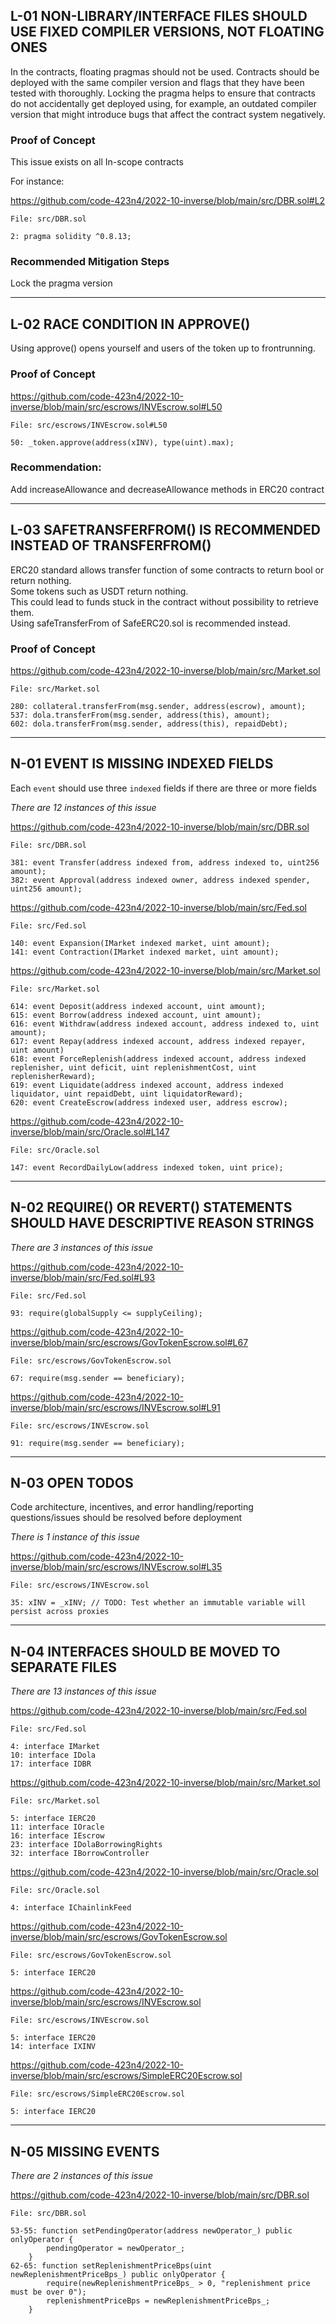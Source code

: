 ## L-01 NON-LIBRARY/INTERFACE FILES SHOULD USE FIXED COMPILER VERSIONS, NOT FLOATING ONES

In the contracts, floating pragmas should not be used. Contracts should be deployed with the same compiler version and flags that they have been tested with thoroughly. Locking the pragma helps to ensure that contracts do not accidentally get deployed using, for example, an outdated compiler version that might introduce bugs that affect the contract system negatively.

### Proof of Concept

This issue exists on all In-scope contracts

For instance:

https://github.com/code-423n4/2022-10-inverse/blob/main/src/DBR.sol#L2

```
File: src/DBR.sol

2: pragma solidity ^0.8.13;
```

### Recommended Mitigation Steps

Lock the pragma version

-----------------

## L-02 RACE CONDITION IN APPROVE()

Using approve() opens yourself and users of the token up to frontrunning.

### Proof of Concept

https://github.com/code-423n4/2022-10-inverse/blob/main/src/escrows/INVEscrow.sol#L50

```
File: src/escrows/INVEscrow.sol#L50

50: _token.approve(address(xINV), type(uint).max);
```

### Recommendation:

Add increaseAllowance and decreaseAllowance methods in ERC20 contract

-----------

## L-03 SAFETRANSFERFROM() IS RECOMMENDED INSTEAD OF TRANSFERFROM()

ERC20 standard allows transfer function of some contracts to return bool or return nothing.  
Some tokens such as USDT return nothing.  
This could lead to funds stuck in the contract without possibility to retrieve them.  
Using safeTransferFrom of SafeERC20.sol is recommended instead.  

### Proof of Concept

https://github.com/code-423n4/2022-10-inverse/blob/main/src/Market.sol

```
File: src/Market.sol

280: collateral.transferFrom(msg.sender, address(escrow), amount);
537: dola.transferFrom(msg.sender, address(this), amount);
602: dola.transferFrom(msg.sender, address(this), repaidDebt);
```

------------------

## N-01 EVENT IS MISSING INDEXED FIELDS

Each `event` should use three `indexed` fields if there are three or more fields

_There are 12 instances of this issue_

https://github.com/code-423n4/2022-10-inverse/blob/main/src/DBR.sol

```
File: src/DBR.sol

381: event Transfer(address indexed from, address indexed to, uint256 amount);
382: event Approval(address indexed owner, address indexed spender, uint256 amount);
```

https://github.com/code-423n4/2022-10-inverse/blob/main/src/Fed.sol

```
File: src/Fed.sol

140: event Expansion(IMarket indexed market, uint amount);
141: event Contraction(IMarket indexed market, uint amount);
```

https://github.com/code-423n4/2022-10-inverse/blob/main/src/Market.sol

```
File: src/Market.sol

614: event Deposit(address indexed account, uint amount);
615: event Borrow(address indexed account, uint amount);
616: event Withdraw(address indexed account, address indexed to, uint amount);
617: event Repay(address indexed account, address indexed repayer, uint amount)
618: event ForceReplenish(address indexed account, address indexed replenisher, uint deficit, uint replenishmentCost, uint replenisherReward);
619: event Liquidate(address indexed account, address indexed liquidator, uint repaidDebt, uint liquidatorReward);
620: event CreateEscrow(address indexed user, address escrow);
```

https://github.com/code-423n4/2022-10-inverse/blob/main/src/Oracle.sol#L147

```
File: src/Oracle.sol

147: event RecordDailyLow(address indexed token, uint price);
```

---------------

## N-02 REQUIRE() OR REVERT() STATEMENTS SHOULD HAVE DESCRIPTIVE REASON STRINGS

_There are 3 instances of this issue_

https://github.com/code-423n4/2022-10-inverse/blob/main/src/Fed.sol#L93

```
File: src/Fed.sol

93: require(globalSupply <= supplyCeiling);
```

https://github.com/code-423n4/2022-10-inverse/blob/main/src/escrows/GovTokenEscrow.sol#L67

```
File: src/escrows/GovTokenEscrow.sol

67: require(msg.sender == beneficiary);
```

https://github.com/code-423n4/2022-10-inverse/blob/main/src/escrows/INVEscrow.sol#L91

```
File: src/escrows/INVEscrow.sol

91: require(msg.sender == beneficiary);
```

------------

## N-03 OPEN TODOS

Code architecture, incentives, and error handling/reporting questions/issues should be resolved before deployment

_There is 1 instance of this issue_

https://github.com/code-423n4/2022-10-inverse/blob/main/src/escrows/INVEscrow.sol#L35

```
File: src/escrows/INVEscrow.sol

35: xINV = _xINV; // TODO: Test whether an immutable variable will persist across proxies
```

--------

## N-04 INTERFACES SHOULD BE MOVED TO SEPARATE FILES

_There are 13 instances of this issue_

https://github.com/code-423n4/2022-10-inverse/blob/main/src/Fed.sol

```
File: src/Fed.sol

4: interface IMarket
10: interface IDola
17: interface IDBR
```

https://github.com/code-423n4/2022-10-inverse/blob/main/src/Market.sol

```
File: src/Market.sol

5: interface IERC20
11: interface IOracle
16: interface IEscrow
23: interface IDolaBorrowingRights
32: interface IBorrowController
```

https://github.com/code-423n4/2022-10-inverse/blob/main/src/Oracle.sol

```
File: src/Oracle.sol

4: interface IChainlinkFeed
```

https://github.com/code-423n4/2022-10-inverse/blob/main/src/escrows/GovTokenEscrow.sol

```
File: src/escrows/GovTokenEscrow.sol

5: interface IERC20
```

https://github.com/code-423n4/2022-10-inverse/blob/main/src/escrows/INVEscrow.sol

```
File: src/escrows/INVEscrow.sol

5: interface IERC20
14: interface IXINV
```

https://github.com/code-423n4/2022-10-inverse/blob/main/src/escrows/SimpleERC20Escrow.sol

```
File: src/escrows/SimpleERC20Escrow.sol

5: interface IERC20
```

-------------

## N-05 MISSING EVENTS
 
_There are 2 instances of this issue_

https://github.com/code-423n4/2022-10-inverse/blob/main/src/DBR.sol

```
File: src/DBR.sol

53-55: function setPendingOperator(address newOperator_) public onlyOperator {
        pendingOperator = newOperator_;
    }
62-65: function setReplenishmentPriceBps(uint newReplenishmentPriceBps_) public onlyOperator {
        require(newReplenishmentPriceBps_ > 0, "replenishment price must be over 0");
        replenishmentPriceBps = newReplenishmentPriceBps_;
    }
```